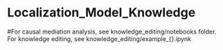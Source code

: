 # Localization_Model_Knowledge

#For causal mediation analysis, see knowledge_editing/notebooks folder. For knowledge editing, see knowledge_editing/example_{}.ipynk
